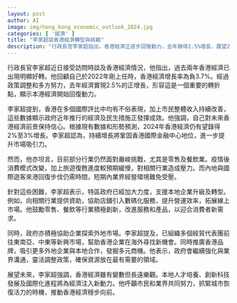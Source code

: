 ```yaml
---
layout: post
author: AI
image: img/hong_kong_economic_outlook_2024.jpg
categories: [ '經濟' ]
title: "李家超談香港經濟轉型與挑戰"
description: "行政長官李家超指出，香港經濟正逐步回復動力，去年錄得2.5%增長，展望2024年預期可達2%至3%。他坦言零售及餐飲等行業仍受壓，政府正加強支援數碼轉型和拓展外地市場，強調本地創新科技和人才培養將為經濟注入新動力。"
---
```

行政長官李家超近日接受訪問時談及香港經濟情況，他指出，過去兩年香港經濟已出現明顯好轉。他回顧自己於2022年剛上任時，香港經濟增長率為負3.7%。經過政策調整和多方努力，去年經濟實現2.5%的正增長，形容這是一個重要的轉折點，顯示本港經濟開始回復動力。

李家超提到，香港在多個國際評比中均有不俗表現，加上市民整體收入持續改善，這些數據顯示政府近年推行的經濟及民生措施正發揮成效。他強調，自己對未來香港經濟前景保持信心。根據現有數據和形勢預測，2024年香港經濟仍有望錄得2%至3%增長。李家超認為，持續增長將鞏固香港國際金融中心地位，進一步提升市場吸引力。

然而，他亦坦言，目前部分行業仍然面對嚴峻挑戰，尤其是零售及餐飲業。疫情後消費模式改變，加上旅遊復甦進度較預期緩慢，對相關行業造成壓力。而內地與國際遊客來港回復步伐仍需時間，短期內業界經營環境難免受壓。

針對這些困難，李家超表示，特區政府已經加大力度，支援本地企業升級及轉型。例如，向相關行業提供資助，協助店舖引入數碼化服務，提升營運效率，拓展線上市場。他鼓勵零售、餐飲等行業積極創新，改進服務和產品，以迎合消費者新需求。

同時，政府亦積極協助企業探索外地市場。李家超提及，已組織多個經貿代表團前往東南亞、中東等新興市場，幫助香港企業在海外尋找新機會。同時推廣香港品牌，吸引更多外地企業與本地合作，發掘多元商機。他表示，政府會繼續強化與業界溝通，靈活調整政策，確保資源放在最有需要的領域。

展望未來，李家超強調，香港經濟雖有變數但長遠樂觀。本地人才培養、創新科技發展及國際化進程將為經濟注入新動力。他呼籲市民和業界共同努力，抓緊城市恢復活力的時機，推動香港經濟穩步向前。